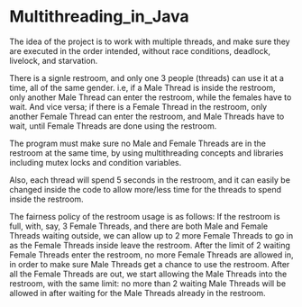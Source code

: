 # Multithreading_in_Java
The idea of the project is to work with multiple threads, and make sure they are executed 
in the order intended, without race conditions, deadlock, livelock, and starvation.

There is a signle restroom, and only one 3 people (threads) can use it at a time, all of the same gender.
i.e, if a Male Thread is inside the restroom, only another Male Thread can enter the restroom, while 
the females have to wait. And vice versa; if there is a Female Thread in the restroom, only another
Female Thread can enter the restroom, and Male Threads have to wait, until Female Threads are done
using the restroom. 

The program must make sure no Male and Female Threads are in the restroom at the same time, by using
  multithreading concepts and libraries including mutex locks and condition variables.
  
Also, each thread will spend 5 seconds in the restroom, and it can easily be changed inside the code
  to allow more/less time for the threads to spend inside the restroom.

The fairness policy of the restroom usage is as follows:
  If the restroom is full, with, say, 3 Female Threads, and there are both Male and Female Threads 
  waiting outside, we can allow up to 2 more Female Threads to go in as the Female Threads inside 
  leave the restroom. After the limit of 2 waiting Female Threads enter the restroom, no more Female
  Threads are allowed in, in order to make sure Male Threads get a chance to use the restroom. After
  all the Female Threads are out, we start allowing the Male Threads into the restroom, with the same
  limit: no more than 2 waiting Male Threads will be allowed in after waiting for the Male Threads
  already in the restroom.
